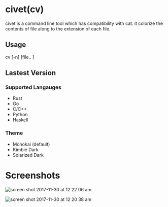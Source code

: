 # civet(cv)
civet is a command line tool which has compatibility with cat. it colorize the contents of file along to the extension of each file.

## Usage
cv [-n] [file.. ]

## Lastest Version
###  Supported Langauges
* Rust
* Go
* C/C++
* Python
* Haskell

### Theme
* Monokai (default)
* Kimbie Dark
* Solarized Dark

# Screenshots
![screen shot 2017-11-30 at 12 22 06 am](https://user-images.githubusercontent.com/6007810/33382607-85e36b4e-d564-11e7-8f91-80c635eb0a79.png)

![screen shot 2017-11-30 at 12 20 38 am](https://user-images.githubusercontent.com/6007810/33382544-61d8c44c-d564-11e7-8edd-58189b3f684b.png)
